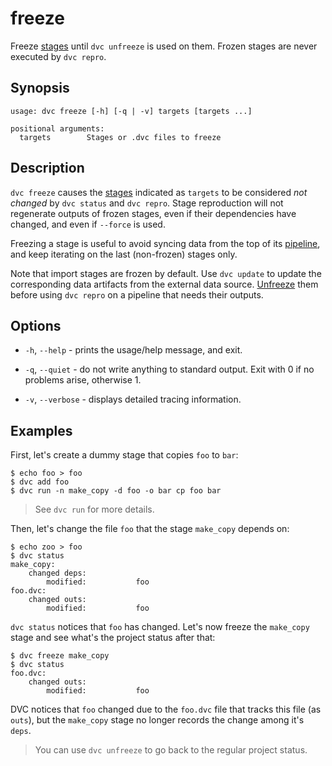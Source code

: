 # freeze

Freeze [stages](/doc/command-reference/run) until `dvc unfreeze` is used on
them. Frozen stages are never executed by `dvc repro`.

## Synopsis

```usage
usage: dvc freeze [-h] [-q | -v] targets [targets ...]

positional arguments:
  targets        Stages or .dvc files to freeze
```

## Description

`dvc freeze` causes the [stages](/doc/command-reference/run) indicated as
`targets` to be considered _not changed_ by `dvc status` and `dvc repro`. Stage
reproduction will not regenerate <abbr>outputs</abbr> of frozen stages, even if
their <abbr>dependencies</abbr> have changed, and even if `--force` is used.

Freezing a stage is useful to avoid syncing data from the top of its
[pipeline](/doc/command-reference/dag), and keep iterating on the last
(non-frozen) stages only.

Note that <abbr>import stages</abbr> are frozen by default. Use `dvc update` to
update the corresponding <abbr>data artifacts</abbr> from the external data
source. [Unfreeze](/doc/command-reference/unfreeze) them before using
`dvc repro` on a pipeline that needs their outputs.

## Options

- `-h`, `--help` - prints the usage/help message, and exit.

- `-q`, `--quiet` - do not write anything to standard output. Exit with 0 if no
  problems arise, otherwise 1.

- `-v`, `--verbose` - displays detailed tracing information.

## Examples

First, let's create a dummy stage that copies `foo` to `bar`:

```dvc
$ echo foo > foo
$ dvc add foo
$ dvc run -n make_copy -d foo -o bar cp foo bar
```

> See `dvc run` for more details.

Then, let's change the file `foo` that the stage `make_copy` depends on:

```dvc
$ echo zoo > foo
$ dvc status
make_copy:
	changed deps:
		modified:           foo
foo.dvc:
	changed outs:
		modified:           foo
```

`dvc status` notices that `foo` has changed. Let's now freeze the `make_copy`
stage and see what's the project status after that:

```dvc
$ dvc freeze make_copy
$ dvc status
foo.dvc:
	changed outs:
		modified:           foo
```

DVC notices that `foo` changed due to the `foo.dvc` file that tracks this file
(as `outs`), but the `make_copy` stage no longer records the change among it's
`deps`.

> You can use `dvc unfreeze` to go back to the regular project status.
